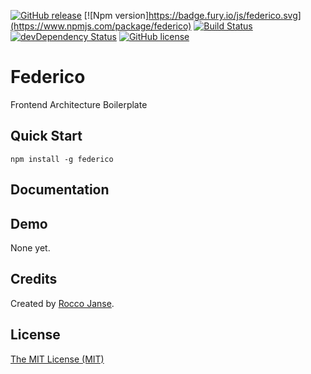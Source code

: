 [![GitHub release](https://img.shields.io/github/release/roccojanse/federico.svg)](https://github.com/roccojanse/federico)
[![Npm version]https://badge.fury.io/js/federico.svg](https://www.npmjs.com/package/federico)
[![Build Status](https://travis-ci.org/roccojanse/federico.svg)](https://travis-ci.org/roccojanse/federico) 
[![devDependency Status](https://david-dm.org/roccojanse/federico.svg)](https://david-dm.org/roccojanse/federico#info=devDependencies) 
[![GitHub license](https://img.shields.io/badge/license-MIT-blue.svg)](https://raw.githubusercontent.com/roccojanse/federico/master/LICENSE)

# Federico

Frontend Architecture Boilerplate

## Quick Start

```shell
npm install -g federico
```

## Documentation



## Demo

None yet.

## Credits

Created by [Rocco Janse](http://roccojanse.nl).

## License

[The MIT License (MIT)](http://opensource.org/licenses/mit-license.php)